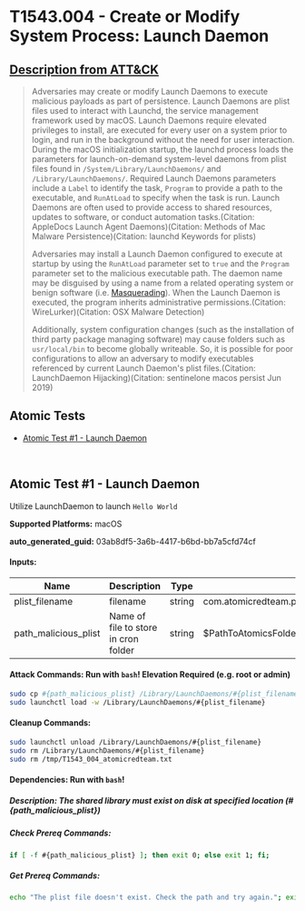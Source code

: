 # T1543.004 - Create or Modify System Process: Launch Daemon
## [Description from ATT&CK](https://attack.mitre.org/techniques/T1543/004)
<blockquote>Adversaries may create or modify Launch Daemons to execute malicious payloads as part of persistence. Launch Daemons are plist files used to interact with Launchd, the service management framework used by macOS. Launch Daemons require elevated privileges to install, are executed for every user on a system prior to login, and run in the background without the need for user interaction. During the macOS initialization startup, the launchd process loads the parameters for launch-on-demand system-level daemons from plist files found in <code>/System/Library/LaunchDaemons/</code> and <code>/Library/LaunchDaemons/</code>. Required Launch Daemons parameters include a <code>Label</code> to identify the task, <code>Program</code> to provide a path to the executable, and <code>RunAtLoad</code> to specify when the task is run. Launch Daemons are often used to provide access to shared resources, updates to software, or conduct automation tasks.(Citation: AppleDocs Launch Agent Daemons)(Citation: Methods of Mac Malware Persistence)(Citation: launchd Keywords for plists)

Adversaries may install a Launch Daemon configured to execute at startup by using the <code>RunAtLoad</code> parameter set to <code>true</code> and the <code>Program</code> parameter set to the malicious executable path. The daemon name may be disguised by using a name from a related operating system or benign software (i.e. [Masquerading](https://attack.mitre.org/techniques/T1036)). When the Launch Daemon is executed, the program inherits administrative permissions.(Citation: WireLurker)(Citation: OSX Malware Detection)

Additionally, system configuration changes (such as the installation of third party package managing software) may cause folders such as <code>usr/local/bin</code> to become globally writeable. So, it is possible for poor configurations to allow an adversary to modify executables referenced by current Launch Daemon's plist files.(Citation: LaunchDaemon Hijacking)(Citation: sentinelone macos persist Jun 2019)</blockquote>

## Atomic Tests

- [Atomic Test #1 - Launch Daemon](#atomic-test-1---launch-daemon)


<br/>

## Atomic Test #1 - Launch Daemon
Utilize LaunchDaemon to launch `Hello World`

**Supported Platforms:** macOS


**auto_generated_guid:** 03ab8df5-3a6b-4417-b6bd-bb7a5cfd74cf





#### Inputs:
| Name | Description | Type | Default Value |
|------|-------------|------|---------------|
| plist_filename | filename | string | com.atomicredteam.plist|
| path_malicious_plist | Name of file to store in cron folder | string | $PathToAtomicsFolder/T1543.004/src/atomicredteam_T1543_004.plist|


#### Attack Commands: Run with `bash`!  Elevation Required (e.g. root or admin) 


```bash
sudo cp #{path_malicious_plist} /Library/LaunchDaemons/#{plist_filename}
sudo launchctl load -w /Library/LaunchDaemons/#{plist_filename}
```

#### Cleanup Commands:
```bash
sudo launchctl unload /Library/LaunchDaemons/#{plist_filename}
sudo rm /Library/LaunchDaemons/#{plist_filename}
sudo rm /tmp/T1543_004_atomicredteam.txt
```



#### Dependencies:  Run with `bash`!
##### Description: The shared library must exist on disk at specified location (#{path_malicious_plist})
##### Check Prereq Commands:
```bash
if [ -f #{path_malicious_plist} ]; then exit 0; else exit 1; fi;
```
##### Get Prereq Commands:
```bash
echo "The plist file doesn't exist. Check the path and try again."; exit 1;
```




<br/>
